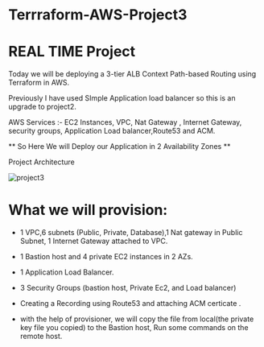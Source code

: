# Terrraform-AWS-Project3
# REAL TIME Project

Today we will be deploying a 3-tier ALB Context Path-based Routing using Terraform in AWS.

Previously I have used SImple Application load balancer so this is an upgrade to project2.

AWS Services :- EC2 Instances, VPC, Nat Gateway , Internet Gateway, security groups, Application Load balancer,Route53 and ACM.

** So Here We will Deploy our Application in 2 Availability Zones **

Project Architecture

![project3](https://user-images.githubusercontent.com/98099702/233510239-4912b7da-c3c2-4763-b933-bdf657226586.jpg)

# What we will provision:

- 1 VPC,6 subnets (Public, Private, Database),1 Nat gateway in Public Subnet, 1 Internet Gateway attached to VPC.

- 1 Bastion host and 4 private EC2 instances in 2 AZs.

- 1 Application Load Balancer.

- 3 Security Groups (bastion host, Private Ec2, and Load balancer)

- Creating a Recording using Route53 and attaching ACM certicate .

- with the help of provisioner, we will copy the file from local(the private key file you copied) to the Bastion host, Run some commands on the remote host.






